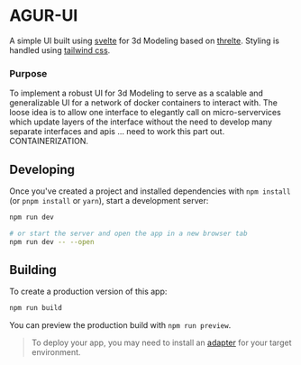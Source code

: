 # AGUR-UI

A simple UI built using [svelte](https://svelte.dev) for 3d Modeling based on [threlte](https://threlte.xyz). Styling is handled using [tailwind css](https://tailwindcss.com).

### Purpose

To implement a robust UI for 3d Modeling to serve as a scalable and generalizable UI for a network of docker containers to interact with. The loose idea is to allow one interface to elegantly call on micro-servervices which update layers of the interface without the need to develop many separate interfaces and apis ... need to work this part out. CONTAINERIZATION.

## Developing

Once you've created a project and installed dependencies with `npm install` (or `pnpm install` or `yarn`), start a development server:

```bash
npm run dev

# or start the server and open the app in a new browser tab
npm run dev -- --open
```

## Building

To create a production version of this app:

```bash
npm run build
```

You can preview the production build with `npm run preview`.

> To deploy your app, you may need to install an [adapter](https://kit.svelte.dev/docs/adapters) for your target environment.
